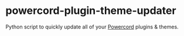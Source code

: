 # powercord-plugin-theme-updater
Python script to quickly update all of your [Powercord](https://powercord.dev) plugins & themes.
